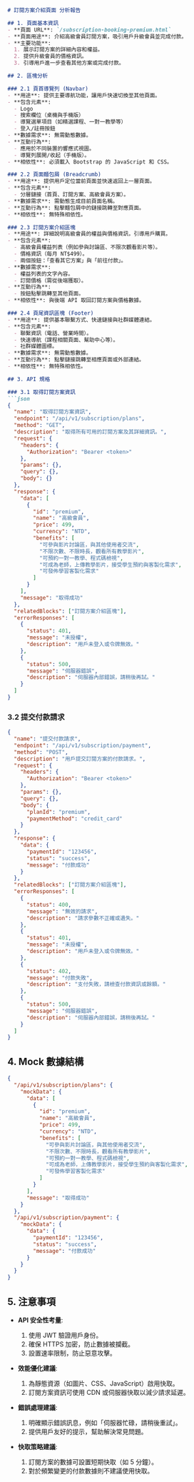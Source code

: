 ```markdown
# 訂閱方案介紹頁面 分析報告

## 1. 頁面基本資訊
- **頁面 URL**: `/subscription-booking-premium.html`
- **頁面用途**: 介紹高級會員訂閱方案，吸引用戶升級會員並完成付款。
- **主要功能**:
  1. 展示訂閱方案的詳細內容和權益。
  2. 提供升級會員的價格資訊。
  3. 引導用戶進一步查看其他方案或完成付款。

## 2. 區塊分析

### 2.1 頁首導覽列 (Navbar)
- **用途**: 提供主要導航功能，讓用戶快速切換至其他頁面。
- **包含元素**:
  - Logo
  - 搜索欄位（桌機與手機版）
  - 導覽選單項目（如精選課程、一對一教學等）
  - 登入/註冊按鈕
- **數據需求**: 無需動態數據。
- **互動行為**:
  - 應用於不同裝置的響應式視圖。
  - 導覽列展開/收起（手機版）。
- **相依性**: 必須載入 Bootstrap 的 JavaScript 和 CSS。

### 2.2 頁面麵包屑 (Breadcrumb)
- **用途**: 提供用戶定位當前頁面並快速返回上一層頁面。
- **包含元素**:
  - 分層鏈接（首頁、訂閱方案、高級會員方案）。
- **數據需求**: 需動態生成目前頁面名稱。
- **互動行為**: 點擊麵包屑中的鏈接跳轉至對應頁面。
- **相依性**: 無特殊相依性。

### 2.3 訂閱方案介紹區塊
- **用途**: 詳細說明高級會員的權益與價格資訊，引導用戶購買。
- **包含元素**:
  - 高級會員權益列表（例如參與討論區、不限次觀看影片等）。
  - 價格資訊（每月 NT$499）。
  - 兩個按鈕：「查看其它方案」與「前往付款」。
- **數據需求**:
  - 權益列表的文字內容。
  - 訂閱價格（需從後端獲取）。
- **互動行為**:
  - 按鈕點擊跳轉至其他頁面。
- **相依性**: 與後端 API 取回訂閱方案與價格數據。

### 2.4 頁尾資訊區塊 (Footer)
- **用途**: 提供基本聯繫方式、快速鏈接與社群媒體連結。
- **包含元素**:
  - 聯繫資訊（電話、營業時間）。
  - 快速導航（課程相關頁面、幫助中心等）。
  - 社群媒體圖標。
- **數據需求**: 無需動態數據。
- **互動行為**: 點擊鏈接跳轉至相應頁面或外部連結。
- **相依性**: 無特殊相依性。

## 3. API 規格

### 3.1 取得訂閱方案資訊
```json
{
  "name": "取得訂閱方案資訊",
  "endpoint": "/api/v1/subscription/plans",
  "method": "GET",
  "description": "取得所有可用的訂閱方案及其詳細資訊。",
  "request": {
    "headers": {
      "Authorization": "Bearer <token>"
    },
    "params": {},
    "query": {},
    "body": {}
  },
  "response": {
    "data": [
      {
        "id": "premium",
        "name": "高級會員",
        "price": 499,
        "currency": "NTD",
        "benefits": [
          "可參與影片討論區，與其他使用者交流",
          "不限次數、不限時長，觀看所有教學影片",
          "可預約一對一教學、程式碼檢視",
          "可成為老師，上傳教學影片，接受學生預約與客製化需求",
          "可發佈學習客製化需求"
        ]
      }
    ],
    "message": "取得成功"
  },
  "relatedBlocks": ["訂閱方案介紹區塊"],
  "errorResponses": [
    {
      "status": 401,
      "message": "未授權",
      "description": "用戶未登入或令牌無效。"
    },
    {
      "status": 500,
      "message": "伺服器錯誤",
      "description": "伺服器內部錯誤，請稍後再試。"
    }
  ]
}
```

### 3.2 提交付款請求
```json
{
  "name": "提交付款請求",
  "endpoint": "/api/v1/subscription/payment",
  "method": "POST",
  "description": "用戶提交訂閱方案的付款請求。",
  "request": {
    "headers": {
      "Authorization": "Bearer <token>"
    },
    "params": {},
    "query": {},
    "body": {
      "planId": "premium",
      "paymentMethod": "credit_card"
    }
  },
  "response": {
    "data": {
      "paymentId": "123456",
      "status": "success",
      "message": "付款成功"
    }
  },
  "relatedBlocks": ["訂閱方案介紹區塊"],
  "errorResponses": [
    {
      "status": 400,
      "message": "無效的請求",
      "description": "請求參數不正確或遺失。"
    },
    {
      "status": 401,
      "message": "未授權",
      "description": "用戶未登入或令牌無效。"
    },
    {
      "status": 402,
      "message": "付款失敗",
      "description": "支付失敗，請檢查付款資訊或餘額。"
    },
    {
      "status": 500,
      "message": "伺服器錯誤",
      "description": "伺服器內部錯誤，請稍後再試。"
    }
  ]
}
```

## 4. Mock 數據結構
```json
{
  "/api/v1/subscription/plans": {
    "mockData": {
      "data": [
        {
          "id": "premium",
          "name": "高級會員",
          "price": 499,
          "currency": "NTD",
          "benefits": [
            "可參與影片討論區，與其他使用者交流",
            "不限次數、不限時長，觀看所有教學影片",
            "可預約一對一教學、程式碼檢視",
            "可成為老師，上傳教學影片，接受學生預約與客製化需求",
            "可發佈學習客製化需求"
          ]
        }
      ],
      "message": "取得成功"
    }
  },
  "/api/v1/subscription/payment": {
    "mockData": {
      "data": {
        "paymentId": "123456",
        "status": "success",
        "message": "付款成功"
      }
    }
  }
}
```

## 5. 注意事項
- **API 安全性考量**:
  1. 使用 JWT 驗證用戶身份。
  2. 確保 HTTPS 加密，防止數據被攔截。
  3. 設置速率限制，防止惡意攻擊。

- **效能優化建議**:
  1. 為靜態資源（如圖片、CSS、JavaScript）啟用快取。
  2. 訂閱方案資訊可使用 CDN 或伺服器快取以減少請求延遲。

- **錯誤處理建議**:
  1. 明確顯示錯誤訊息，例如「伺服器忙碌，請稍後重試」。
  2. 提供用戶友好的提示，幫助解決常見問題。

- **快取策略建議**:
  1. 訂閱方案的數據可設置短期快取（如 5 分鐘）。
  2. 對於頻繁變更的付款數據則不建議使用快取。
```
